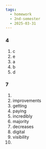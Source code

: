 ```yaml
---
tags:
  - homework
  - 2nd-semester
  - 2025-03-31
---
```


### 4

1. c
2. e
3. a
4. b
5. d

### 7

1.
2. improvements
3. getting
4. paying
5. incredibly
6. majority
7. decreases
8. digital
9. visibility
10. 